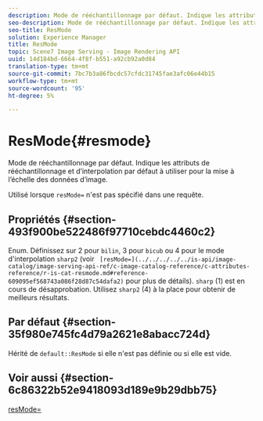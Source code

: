 ```yaml
---
description: Mode de rééchantillonnage par défaut. Indique les attributs de rééchantillonnage et d’interpolation par défaut à utiliser pour la mise à l’échelle des données d’image.
seo-description: Mode de rééchantillonnage par défaut. Indique les attributs de rééchantillonnage et d’interpolation par défaut à utiliser pour la mise à l’échelle des données d’image.
seo-title: ResMode
solution: Experience Manager
title: ResMode
topic: Scene7 Image Serving - Image Rendering API
uuid: 14d184bd-6664-4f8f-b551-a92cb92a0d84
translation-type: tm+mt
source-git-commit: 7bc7b3a86fbcdc57cfdc31745fae3afc06e44b15
workflow-type: tm+mt
source-wordcount: '95'
ht-degree: 5%

---
```



# ResMode{#resmode}

Mode de rééchantillonnage par défaut. Indique les attributs de rééchantillonnage et d’interpolation par défaut à utiliser pour la mise à l’échelle des données d’image.

Utilisé lorsque `resMode=` n&#39;est pas spécifié dans une requête.

## Propriétés {#section-493f900be522486f97710cebdc4460c2}

Enum. Définissez sur 2 pour `bilin`, 3 pour `bicub` ou 4 pour le mode d&#39;interpolation `sharp2` (voir ` [resMode=](../../../../../is-api/image-catalog/image-serving-api-ref/c-image-catalog-reference/c-attributes-reference/r-is-cat-resmode.md#reference-609095ef568743a086f28d87c54dafa2)` pour plus de détails). `sharp` (1) est en cours de désapprobation. Utilisez `sharp2` (4) à la place pour obtenir de meilleurs résultats.

## Par défaut {#section-35f980e745fc4d79a2621e8abacc724d}

Hérité de `default::ResMode` si elle n&#39;est pas définie ou si elle est vide.

## Voir aussi {#section-6c86322b52e9418093d189e9b29dbb75}

[resMode=](../../../../../is-api/image-catalog/image-serving-api-ref/c-image-catalog-reference/c-attributes-reference/r-is-cat-resmode.md#reference-609095ef568743a086f28d87c54dafa2)
